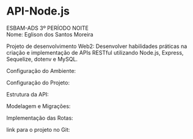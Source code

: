 # API-Node.js
ESBAM-ADS 3º PERÍODO NOITE   
Nome: Eglison dos Santos Moreira

Projeto de desenvolvimento Web2: Desenvolver habilidades práticas na criação e 
implementação de APIs RESTful utilizando Node.js, Express, Sequelize, dotenv e MySQL.

Configuração do Ambiente:

Configuração do Projeto:

Estrutura da API:

Modelagem e Migrações:

Implementação das Rotas:

link para o projeto no Git:
